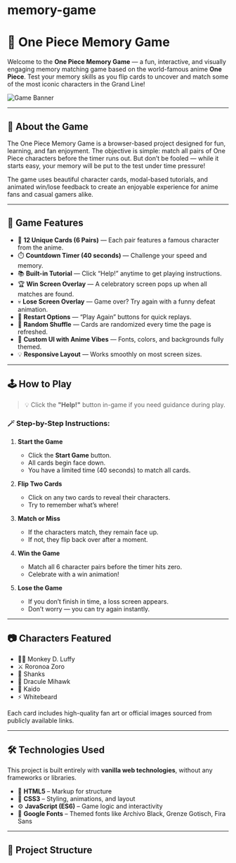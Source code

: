 # memory-game
# 🧠 One Piece Memory Game

Welcome to the **One Piece Memory Game** — a fun, interactive, and visually engaging memory matching game based on the world-famous anime **One Piece**. Test your memory skills as you flip cards to uncover and match some of the most iconic characters in the Grand Line!

![Game Banner](https://wallpaperbat.com/img/78104363-one-piece-crew-hd-wallpaper.jpg)

---

## 📜 About the Game

The One Piece Memory Game is a browser-based project designed for fun, learning, and fan enjoyment. The objective is simple: match all pairs of One Piece characters before the timer runs out. But don’t be fooled — while it starts easy, your memory will be put to the test under time pressure!

The game uses beautiful character cards, modal-based tutorials, and animated win/lose feedback to create an enjoyable experience for anime fans and casual gamers alike.

---

## 🧩 Game Features

- 🎴 **12 Unique Cards (6 Pairs)** — Each pair features a famous character from the anime.
- ⏱️ **Countdown Timer (40 seconds)** — Challenge your speed and memory.
- 📚 **Built-in Tutorial** — Click “Help!” anytime to get playing instructions.
- 🏆 **Win Screen Overlay** — A celebratory screen pops up when all matches are found.
- 💀 **Lose Screen Overlay** — Game over? Try again with a funny defeat animation.
- 🔁 **Restart Options** — “Play Again” buttons for quick replays.
- 🔀 **Random Shuffle** — Cards are randomized every time the page is refreshed.
- 🎨 **Custom UI with Anime Vibes** — Fonts, colors, and backgrounds fully themed.
- 💡 **Responsive Layout** — Works smoothly on most screen sizes.

---

## 🕹️ How to Play

> 💡 Click the **"Help!"** button in-game if you need guidance during play.

### 🪄 Step-by-Step Instructions:

1. **Start the Game**
   - Click the **Start Game** button.
   - All cards begin face down.
   - You have a limited time (40 seconds) to match all cards.

2. **Flip Two Cards**
   - Click on any two cards to reveal their characters.
   - Try to remember what’s where!

3. **Match or Miss**
   - If the characters match, they remain face up.
   - If not, they flip back over after a moment.

4. **Win the Game**
   - Match all 6 character pairs before the timer hits zero.
   - Celebrate with a win animation!

5. **Lose the Game**
   - If you don’t finish in time, a loss screen appears.
   - Don’t worry — you can try again instantly.

---

## 📷 Characters Featured

- 🏴‍☠️ Monkey D. Luffy  
- ⚔️ Roronoa Zoro  
- 🍷 Shanks  
- 🦅 Dracule Mihawk  
- 🐉 Kaido  
- ⚡ Whitebeard  

Each card includes high-quality fan art or official images sourced from publicly available links.

---

## 🛠️ Technologies Used

This project is built entirely with **vanilla web technologies**, without any frameworks or libraries.

- 🧱 **HTML5** – Markup for structure
- 🎨 **CSS3** – Styling, animations, and layout
- ⚙️ **JavaScript (ES6)** – Game logic and interactivity
- 🔡 **Google Fonts** – Themed fonts like Archivo Black, Grenze Gotisch, Fira Sans

---

## 📂 Project Structure

